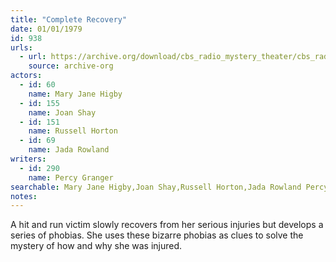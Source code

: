 ```yaml
---
title: "Complete Recovery"
date: 01/01/1979
id: 938
urls: 
  - url: https://archive.org/download/cbs_radio_mystery_theater/cbs_radio_mystery_theater-0901-0950.zip/cbs_radio_mystery_theater-0901-0950%2Fcbsrmt_0938_complete_recovery.mp3
    source: archive-org
actors:  
  - id: 60
    name: Mary Jane Higby  
  - id: 155
    name: Joan Shay  
  - id: 151
    name: Russell Horton  
  - id: 69
    name: Jada Rowland
writers:  
  - id: 290
    name: Percy Granger
searchable: Mary Jane Higby,Joan Shay,Russell Horton,Jada Rowland Percy Granger
notes:  
---
```

A hit and run victim slowly recovers from her serious injuries but develops a series of phobias. She uses these bizarre phobias as clues to solve the mystery of how and why she was injured.